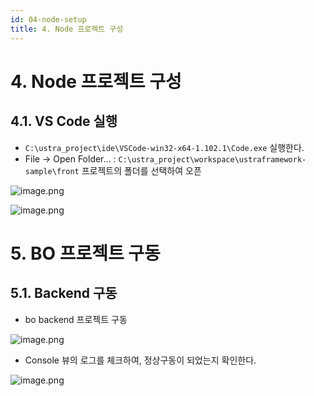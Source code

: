```yaml
---
id: 04-node-setup
title: 4. Node 프로젝트 구성
---
```


# **4. Node 프로젝트 구성**

## **4.1. VS Code 실행**

- `C:\ustra_project\ide\VSCode-win32-x64-1.102.1\Code.exe` 실행한다.
- File → Open Folder… : `C:\ustra_project\workspace\ustraframework-sample\front` 프로젝트의 폴더를 선택하여 오픈

![image.png](/img/guide/image6.png)

![image.png](/img/guide/image7.png)

# **5. BO 프로젝트 구동**

## **5.1. Backend 구동**

- bo backend 프로젝트 구동

![image.png](/img/guide/image8.png)

- Console 뷰의 로그를 체크하여, 정상구동이 되었는지 확인한다.

![image.png](/img/guide/image9.png)